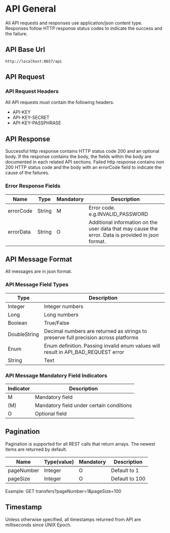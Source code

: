 # API General
All API requests and responses use application/json content type. Responses	follow HTTP response status codes to indicate
the success and the failure.



## API Base Url 
`http://localhost:8657/api`



## API Request

### API Request Headers
All API requests must contain the following headers:

* API-KEY
* API-KEY-SECRET
* API-KEY-PASSPHRASE



## API Response
Successful http response contains HTTP status code 200 and an optional body. If the response contains the body,
 the fields within the body are documented in each related API sections.  Failed http response contains non 200 HTTP status
code and the body with an errorCode field to indicate the cause of the failures.

### Error Response Fields
Name         | Type        | Mandatory | Description
------------ | ------------| ----------| -----------------------------------------------------------------------------------------
errorCode    | String      | M         | Error code. e.g.INVALID_PASSWORD
errorData    | String      | O         | Additional information on the user data that may cause the error. Data is provided in json format.



## API Message Format
All messages are in json format.

### API Message Field Types
Type         | Description
------------ | ------------
Integer      | Integer numbers
Long         | Long numbers
Boolean      | True/False
DoubleString | Decimal numbers are returned as strings to preserve full precision across platforms
Enum         | Enum definition. Passing invalid enum values will result in API_BAD_REQUEST error
String       | Text

### API Message Mandatory Field Indicators
Indicator    | Description
------------ | ----------------------------------------
M            | Mandatory field
(M)          | Mandatory field under certain conditions
O            | Optional field



## Pagination
Pagination is supported for all REST calls that return arrays. The newest items are returned by default.

Name	   | Type(value)| Mandatory| Description
-----------| -----------|----------|-------------------
pageNumber | Integer    | O        | Default to 1
pageSize   | Integer    | O	       | Default to 100

Example: GET transfers?pageNumber=1&pageSize=100



## Timestamp
Unless otherwise specified, all timestamps returned from API are milliseconds since UNIX Epoch.